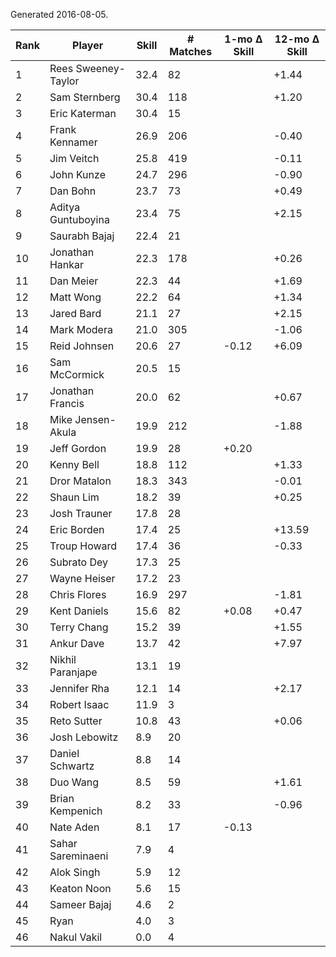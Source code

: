 Generated 2016-08-05.

| Rank | Player              | Skill | # Matches | 1-mo Δ Skill | 12-mo Δ Skill |
|------|---------------------|-------|-----------|--------------|---------------|
|    1 | Rees Sweeney-Taylor |  32.4 |        82 |              |         +1.44 |
|    2 | Sam Sternberg       |  30.4 |       118 |              |         +1.20 |
|    3 | Eric Katerman       |  30.4 |        15 |              |               |
|    4 | Frank Kennamer      |  26.9 |       206 |              |         -0.40 |
|    5 | Jim Veitch          |  25.8 |       419 |              |         -0.11 |
|    6 | John Kunze          |  24.7 |       296 |              |         -0.90 |
|    7 | Dan Bohn            |  23.7 |        73 |              |         +0.49 |
|    8 | Aditya Guntuboyina  |  23.4 |        75 |              |         +2.15 |
|    9 | Saurabh Bajaj       |  22.4 |        21 |              |               |
|   10 | Jonathan Hankar     |  22.3 |       178 |              |         +0.26 |
|   11 | Dan Meier           |  22.3 |        44 |              |         +1.69 |
|   12 | Matt Wong           |  22.2 |        64 |              |         +1.34 |
|   13 | Jared Bard          |  21.1 |        27 |              |         +2.15 |
|   14 | Mark Modera         |  21.0 |       305 |              |         -1.06 |
|   15 | Reid Johnsen        |  20.6 |        27 |        -0.12 |         +6.09 |
|   16 | Sam McCormick       |  20.5 |        15 |              |               |
|   17 | Jonathan Francis    |  20.0 |        62 |              |         +0.67 |
|   18 | Mike Jensen-Akula   |  19.9 |       212 |              |         -1.88 |
|   19 | Jeff Gordon         |  19.9 |        28 |        +0.20 |               |
|   20 | Kenny Bell          |  18.8 |       112 |              |         +1.33 |
|   21 | Dror Matalon        |  18.3 |       343 |              |         -0.01 |
|   22 | Shaun Lim           |  18.2 |        39 |              |         +0.25 |
|   23 | Josh Trauner        |  17.8 |        28 |              |               |
|   24 | Eric Borden         |  17.4 |        25 |              |        +13.59 |
|   25 | Troup Howard        |  17.4 |        36 |              |         -0.33 |
|   26 | Subrato Dey         |  17.3 |        25 |              |               |
|   27 | Wayne Heiser        |  17.2 |        23 |              |               |
|   28 | Chris Flores        |  16.9 |       297 |              |         -1.81 |
|   29 | Kent Daniels        |  15.6 |        82 |        +0.08 |         +0.47 |
|   30 | Terry Chang         |  15.2 |        39 |              |         +1.55 |
|   31 | Ankur Dave          |  13.7 |        42 |              |         +7.97 |
|   32 | Nikhil Paranjape    |  13.1 |        19 |              |               |
|   33 | Jennifer Rha        |  12.1 |        14 |              |         +2.17 |
|   34 | Robert Isaac        |  11.9 |         3 |              |               |
|   35 | Reto Sutter         |  10.8 |        43 |              |         +0.06 |
|   36 | Josh Lebowitz       |   8.9 |        20 |              |               |
|   37 | Daniel Schwartz     |   8.8 |        14 |              |               |
|   38 | Duo Wang            |   8.5 |        59 |              |         +1.61 |
|   39 | Brian Kempenich     |   8.2 |        33 |              |         -0.96 |
|   40 | Nate Aden           |   8.1 |        17 |        -0.13 |               |
|   41 | Sahar Sareminaeni   |   7.9 |         4 |              |               |
|   42 | Alok Singh          |   5.9 |        12 |              |               |
|   43 | Keaton Noon         |   5.6 |        15 |              |               |
|   44 | Sameer Bajaj        |   4.6 |         2 |              |               |
|   45 | Ryan                |   4.0 |         3 |              |               |
|   46 | Nakul Vakil         |   0.0 |         4 |              |               |